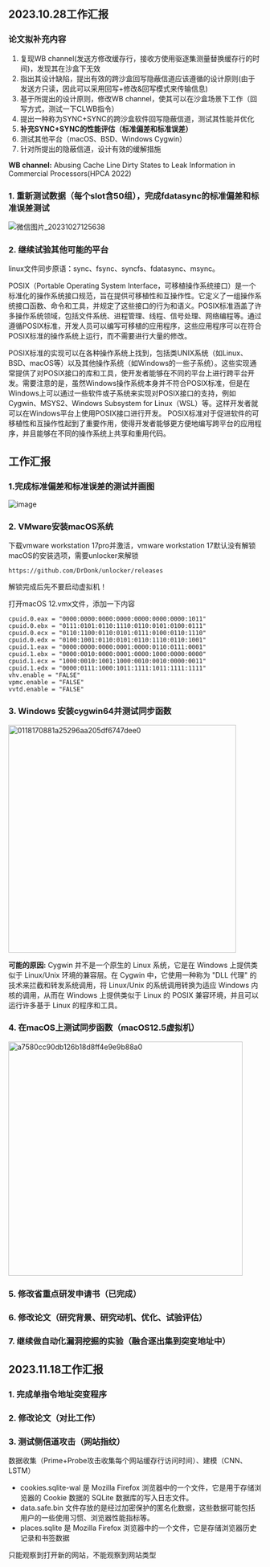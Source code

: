 ## 2023.10.28工作汇报
### 论文拟补充内容
1. 复现WB channel(发送方修改缓存行，接收方使用驱逐集测量替换缓存行的时间)，发现其在沙盒下无效
2. 指出其设计缺陷，提出有效的跨沙盒回写隐蔽信道应该遵循的设计原则(由于发送方只读，因此可以采用回写+修改&回写模式来传输信息)
3. 基于所提出的设计原则，修改WB channel，使其可以在沙盒场景下工作（回写方式，测试一下CLWB指令）
4. 提出一种称为SYNC+SYNC的跨沙盒软件回写隐蔽信道，测试其性能并优化
5. **补充SYNC+SYNC的性能评估（标准偏差和标准误差）**
6. 测试其他平台（macOS、BSD、Windows Cygwin）
7. 针对所提出的隐蔽信道，设计有效的缓解措施

**WB channel:** Abusing Cache Line Dirty States to Leak Information in Commercial Processors(HPCA 2022)

### 1. 重新测试数据（每个slot含50组），完成fdatasync的标准偏差和标准误差测试
![微信图片_20231027125638](https://github.com/CongCChen/WB-MWB-channel/assets/37946054/95b745e6-3928-41f4-bd98-69381593d8e8)


### 2. 继续试验其他可能的平台
linux文件同步原语：sync、fsync、syncfs、fdatasync、msync。

POSIX（Portable Operating System Interface，可移植操作系统接口）是一个标准化的操作系统接口规范，旨在提供可移植性和互操作性。它定义了一组操作系统接口函数、命令和工具，并规定了这些接口的行为和语义。POSIX标准涵盖了许多操作系统领域，包括文件系统、进程管理、线程、信号处理、网络编程等。通过遵循POSIX标准，开发人员可以编写可移植的应用程序，这些应用程序可以在符合POSIX标准的操作系统上运行，而不需要进行大量的修改。

POSIX标准的实现可以在各种操作系统上找到，包括类UNIX系统（如Linux、BSD、macOS等）以及其他操作系统（如Windows的一些子系统）。这些实现通常提供了对POSIX接口的库和工具，使开发者能够在不同的平台上进行跨平台开发。需要注意的是，虽然Windows操作系统本身并不符合POSIX标准，但是在Windows上可以通过一些软件或子系统来实现对POSIX接口的支持，例如Cygwin、MSYS2、Windows Subsystem for Linux（WSL）等。这样开发者就可以在Windows平台上使用POSIX接口进行开发。
POSIX标准对于促进软件的可移植性和互操作性起到了重要作用，使得开发者能够更方便地编写跨平台的应用程序，并且能够在不同的操作系统上共享和重用代码。

## 工作汇报

### 1.完成标准偏差和标准误差的测试并画图

![image](https://github.com/CongCChen/SYNC-SYNC-channel/assets/37946054/70c3166b-255c-49f4-b168-4f04bb893694)

### 2. VMware安装macOS系统
下载vmware workstation 17pro并激活，vmware workstation 17默认没有解锁macOS的安装选项，需要unlocker来解锁
```
https://github.com/DrDonk/unlocker/releases
```
解锁完成后先不要启动虚拟机！

打开macOS 12.vmx文件，添加一下内容
```
cpuid.0.eax = "0000:0000:0000:0000:0000:0000:0000:1011"
cpuid.0.ebx = "0111:0101:0110:1110:0110:0101:0100:0111"
cpuid.0.ecx = "0110:1100:0110:0101:0111:0100:0110:1110"
cpuid.0.edx = "0100:1001:0110:0101:0110:1110:0110:1001"
cpuid.1.eax = "0000:0000:0000:0001:0000:0110:0111:0001"
cpuid.1.ebx = "0000:0010:0000:0001:0000:1000:0000:0000"
cpuid.1.ecx = "1000:0010:1001:1000:0010:0010:0000:0011"
cpuid.1.edx = "0000:0111:1000:1011:1111:1011:1111:1111"
vhv.enable = "FALSE"
vpmc.enable = "FALSE"
vvtd.enable = "FALSE"
```
### 3. Windows 安装cygwin64并测试同步函数

<img width="453" alt="0118170881a25296aa205df6747dee0" src="https://github.com/CongCChen/SYNC-SYNC-channel/assets/37946054/0a077741-7b9b-497c-b81e-5a6f6286fc0e">

**可能的原因:** Cygwin 并不是一个原生的 Linux 系统，它是在 Windows 上提供类似于 Linux/Unix 环境的兼容层。在 Cygwin 中，它使用一种称为 "DLL 代理" 的技术来拦截和转发系统调用，将 Linux/Unix 的系统调用转换为适应 Windows 内核的调用，从而在 Windows 上提供类似于 Linux 的 POSIX 兼容环境，并且可以运行许多基于 Linux 的程序和工具。

### 4. 在macOS上测试同步函数（macOS12.5虚拟机）

<img width="466" alt="a7580cc90db126b18d8ff4e9e9b88a0" src="https://github.com/CongCChen/SYNC-SYNC-channel/assets/37946054/d9158e93-69d0-49e3-ac64-32c04bc6ef4a">

### 5. 修改省重点研发申请书（已完成）

### 6. 修改论文（研究背景、研究动机、优化、试验评估）

### 7. 继续做自动化漏洞挖掘的实验（融合逐出集到突变地址中）


## 2023.11.18工作汇报

### 1. 完成单指令地址突变程序

### 2. 修改论文（对比工作）

### 3. 测试侧信道攻击（网站指纹）
数据收集（Prime+Probe攻击收集每个网站缓存行访问时间）、建模（CNN、LSTM）

* cookies.sqlite-wal 是 Mozilla Firefox 浏览器中的一个文件，它是用于存储浏览器的 Cookie 数据的 SQLite 数据库的写入日志文件。
* data.safe.bin 文件存放的是经过加密保护的匿名化数据，这些数据可能包括用户的一些使用习惯、浏览器性能指标等。
* places.sqlite 是 Mozilla Firefox 浏览器中的一个文件，它是存储浏览器历史记录和书签数据

只能观察到打开新的网站，不能观察到网站类型

